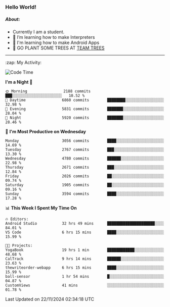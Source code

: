 ### Hello World!

##### About:
- Currently I am a student.
- 🌱 I’m learning how to make Interpreters
- 🌱 I'm learning how to make Android Apps
- 🌱 GO PLANT SOME TREES AT [TEAM TREES](https://teamtrees.org/)

---
  <summary>:zap: My Activity:</summary>
  
<!--START_SECTION:waka-->
![Code Time](http://img.shields.io/badge/Code%20Time-1%2C629%20hrs%2051%20mins-blue)

**I'm a Night 🦉** 

```text
🌞 Morning                2188 commits        ███░░░░░░░░░░░░░░░░░░░░░░   10.52 % 
🌆 Daytime                6860 commits        ████████░░░░░░░░░░░░░░░░░   32.98 % 
🌃 Evening                5831 commits        ███████░░░░░░░░░░░░░░░░░░   28.04 % 
🌙 Night                  5920 commits        ███████░░░░░░░░░░░░░░░░░░   28.46 % 
```
📅 **I'm Most Productive on Wednesday** 

```text
Monday                   3056 commits        ████░░░░░░░░░░░░░░░░░░░░░   14.69 % 
Tuesday                  2767 commits        ███░░░░░░░░░░░░░░░░░░░░░░   13.30 % 
Wednesday                4780 commits        ██████░░░░░░░░░░░░░░░░░░░   22.98 % 
Thursday                 2671 commits        ███░░░░░░░░░░░░░░░░░░░░░░   12.84 % 
Friday                   2026 commits        ██░░░░░░░░░░░░░░░░░░░░░░░   09.74 % 
Saturday                 1905 commits        ██░░░░░░░░░░░░░░░░░░░░░░░   09.16 % 
Sunday                   3594 commits        ████░░░░░░░░░░░░░░░░░░░░░   17.28 % 
```


📊 **This Week I Spent My Time On** 

```text
🔥 Editors: 
Android Studio           32 hrs 49 mins      █████████████████████░░░░   84.01 % 
VS Code                  6 hrs 15 mins       ████░░░░░░░░░░░░░░░░░░░░░   15.99 % 

🐱‍💻 Projects: 
YogaBook                 19 hrs 1 min        ████████████░░░░░░░░░░░░░   48.68 % 
CalTrack                 9 hrs 14 mins       ██████░░░░░░░░░░░░░░░░░░░   23.63 % 
thewriteorder-webapp     6 hrs 15 mins       ████░░░░░░░░░░░░░░░░░░░░░   15.99 % 
ball-sensor              1 hr 54 mins        █░░░░░░░░░░░░░░░░░░░░░░░░   04.87 % 
CustomViews              41 mins             ░░░░░░░░░░░░░░░░░░░░░░░░░   01.78 % 
```


 Last Updated on 22/11/2024 02:34:18 UTC
<!--END_SECTION:waka-->
